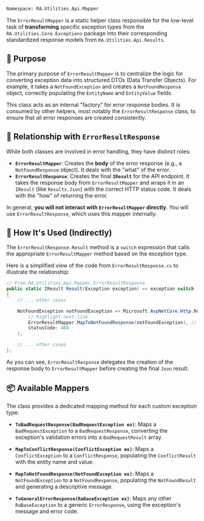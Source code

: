 ```bash
Namespace: RA.Utilities.Api.Mapper
```

The `ErrorResultMapper` is a static helper class responsible for the low-level task of **transforming** specific exception types from the `RA.Utilities.Core.Exceptions` package into their corresponding standardized response models from `RA.Utilities.Api.Results`.

## 🎯 Purpose

The primary purpose of `ErrorResultMapper` is to centralize the logic for converting exception data into structured DTOs (Data Transfer Objects).
For example, it takes a `NotFoundException` and creates a `NotFoundResponse` object, correctly populating the `EntityName` and `EntityValue` fields.

This class acts as an internal "factory" for error response bodies.
It is consumed by other helpers, most notably the `ErrorResultResponse` class, to ensure that all error responses are created consistently.

## 🔗 Relationship with `ErrorResultResponse`

While both classes are involved in error handling, they have distinct roles:

- **`ErrorResultMapper`**: Creates the **body** of the error response (e.g., a `NotFoundResponse` object).
It deals with the "what" of the error.
- **`ErrorResultResponse`**: Creates the final **`IResult`** for the API endpoint.
It takes the response body from `ErrorResultMapper` and wraps it in an `IResult` (like `Results.Json`) with the correct HTTP status code. It deals with the "how" of returning the error.

In general, **you will not interact with `ErrorResultMapper` directly**. You will use `ErrorResultResponse`, which uses this mapper internally.

## 🚀 How It's Used (Indirectly)

The `ErrorResultResponse.Result` method is a `switch` expression that calls the appropriate `ErrorResultMapper` method based on the exception type.

Here is a simplified view of the code from `ErrorResultResponse.cs` to illustrate the relationship:

```csharp showLineNumbers
// From RA.Utilities.Api.Mapper.ErrorResultResponse
public static IResult Result(Exception exception) => exception switch
{
    // ... other cases

    NotFoundException notFoundException => Microsoft.AspNetCore.Http.Results.Json(
        // highlight-next-line
        ErrorResultMapper.MapToNotFoundResponse(notFoundException), // Creates the response body
        statusCode: 404
    ),

    // ... other cases
};
```

As you can see, `ErrorResultResponse` delegates the creation of the response body to `ErrorResultMapper` before creating the final `Json` result.

## 📦 Available Mappers

The class provides a dedicated mapping method for each custom exception type:

- **`ToBadRequestResponse(BadRequestException ex)`**:
  Maps a `BadRequestException` to a `BadRequestResponse`, converting the exception's validation errors into a `BadRequestResult` array.

- **`MapToConflictResponse(ConflictException ex)`**:
  Maps a `ConflictException` to a `ConflictResponse`, populating the `ConflictResult` with the entity name and value.

- **`MapToNotFoundResponse(NotFoundException ex)`**:
  Maps a `NotFoundException` to a `NotFoundResponse`, populating the `NotFoundResult` and generating a descriptive message.

- **`ToGeneralErrorResponse(RaBaseException ex)`**:
  Maps any other `RaBaseException` to a generic `ErrorResponse`, using the exception's message and error code.
